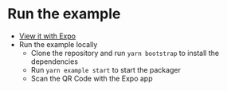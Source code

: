 # Run the example

- [View it with Expo](https://expo.io/@satya164/react-navigation-native-modal-example)
- Run the example locally
  - Clone the repository and run `yarn bootstrap` to install the dependencies
  - Run `yarn example start` to start the packager
  - Scan the QR Code with the Expo app
